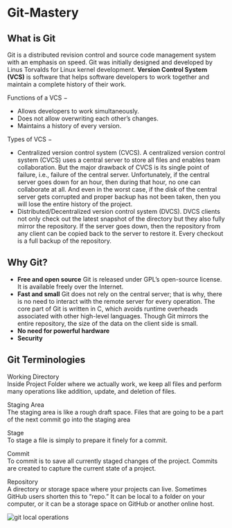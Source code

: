 # Git-Mastery
## What is Git

Git is a distributed revision control and source code management system with an emphasis on speed. Git was initially designed and developed by Linus Torvalds for Linux kernel development. **Version Control System (VCS)** is software that helps software developers to work together and maintain a complete history of their work.

Functions of a VCS −

- Allows developers to work simultaneously.
- Does not allow overwriting each other’s changes.
- Maintains a history of every version.

Types of VCS −

- Centralized version control system (CVCS).
A centralized version control system (CVCS) uses a central server to store all files and enables team collaboration. But the major drawback of CVCS is its single point of failure, i.e., failure of the central server. Unfortunately, if the central server goes down for an hour, then during that hour, no one can collaborate at all. And even in the worst case, if the disk of the central server gets corrupted and proper backup has not been taken, then you will lose the entire history of the project.
- Distributed/Decentralized version control system (DVCS).
DVCS clients not only check out the latest snapshot of the directory but they also fully mirror the repository. If the server goes down, then the repository from any client can be copied back to the server to restore it. Every checkout is a full backup of the repository.

## Why Git?

- **Free and open source**
Git is released under GPL’s open-source license. It is available freely over the Internet.
- ****Fast and small****
Git does not rely on the central server; that is why, there is no need to interact with the remote server for every operation. The core part of Git is written in C, which avoids runtime overheads associated with other high-level languages. Though Git mirrors the entire repository, the size of the data on the client side is small.
- ****No need for powerful hardware****
- ****Security****

<h2> Git Terminologies </h2>

Working Directory <br>
Inside Project Folder where we actually work, we keep all files and perform many operations like addition, update, and deletion of files.

Staging Area <br>
The staging area is like a rough draft space. Files that are going to be a part of the next commit
go into the staging area

Stage <br>
To stage a file is simply to prepare it finely for a commit.

Commit <br>
To commit is to save all currently staged changes of the project. Commits are created to capture the current state of a project.

Repository <br>
A directory or storage space where your projects can live. Sometimes GitHub users shorten this to “repo.” It can be local to a folder on your computer, or it can be a storage space on GitHub or another online host.

![git local operations](https://github.com/5odead/Git-Mastery/assets/71369187/676ce373-7413-4b06-aa1e-1de1cbc91cd4)

